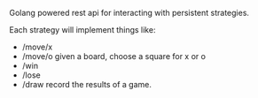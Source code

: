 Golang powered rest api for interacting with persistent strategies.

Each strategy will implement things like:

- /move/x
- /move/o
	given a board, choose a square for x or o
- /win
- /lose
- /draw
	record the results of a game.
